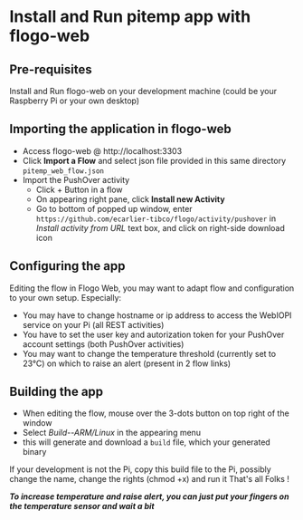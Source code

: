 # Install and Run pitemp app with flogo-web

## Pre-requisites

Install and Run flogo-web on your development machine (could be your Raspberry Pi or your own desktop) 

## Importing the application in flogo-web
* Access flogo-web @ http://localhost:3303
* Click **Import a Flow** and select json file provided in this same directory ``pitemp_web_flow.json``
* Import the PushOver activity
	* Click + Button in a flow
	* On appearing right pane, click **Install new Activity**
	* Go to bottom of popped up window, enter ``https://github.com/ecarlier-tibco/flogo/activity/pushover`` in _Install activity from URL_ text box, and click on right-side download icon
	
## Configuring the app

Editing the flow in Flogo Web, you may want to adapt flow and configuration to your own setup.
Especially:
* You may have to change hostname or ip address to access the WebIOPI service on your Pi (all REST activities)
* You have to set the user key and autorization token for your PushOver account settings (both PushOver activities)
* You may want to change the temperature threshold (currently set to 23°C) on which to raise an alert (present in 2 flow links) 

## Building the app
* When editing the flow, mouse over the 3-dots button on top right of the window
* Select _Build--ARM/Linux_ in the appearing menu
* this will generate and download a ``build`` file, which your generated binary 

If your development is not the Pi, copy this build file to the Pi, possibly change the name, change the rights (chmod +x) and run it
That's all Folks !

_**To increase temperature and raise alert, you can just put your fingers on the temperature sensor and wait a bit**_
